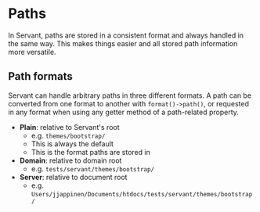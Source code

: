 
# Paths

In Servant, paths are stored in a consistent format and always handled in the same way. This makes things easier and all stored path information more versatile.



## Path formats

Servant can handle arbitrary paths in three different formats. A path can be converted from one format to another with `format()->path()`, or requested in any format when using any getter method of a path-related property.

- **Plain**: relative to Servant's root
	- e.g. `themes/bootstrap/`
	- This is always the default
	- This is the format paths are stored in
- **Domain**: relative to domain root
	- e.g. `tests/servant/themes/bootstrap/`
- **Server**: relative to document root
	- e.g. `Users/jjappinen/Documents/htdocs/tests/servant/themes/bootstrap/`

